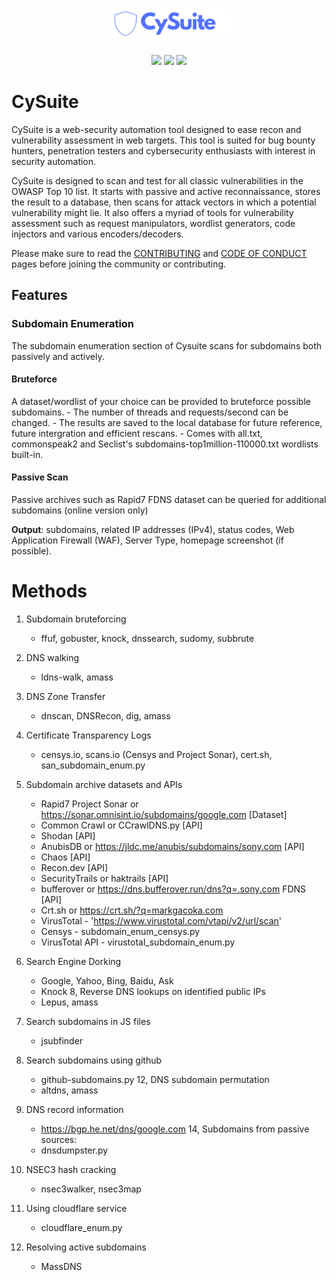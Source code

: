 <h1 align="center">
  <img src="assets/img/icons/cysuite.png" alt="CySuite logo" width="200px"></a>
  <br>
</h1>

<p align="center">
  <img src="https://img.shields.io/badge/contributions-welcome-brightgreen.svg?style=flat" />
  <img src="https://badges.frapsoft.com/os/v1/open-source.svg?v=103" />
  <img src="https://img.shields.io/badge/Maintained%3F-yes-green.svg" />
</p>

# CySuite
CySuite is a web-security automation tool designed to ease recon and vulnerability assessment in web targets. This tool is suited for bug bounty hunters, penetration testers and cybersecurity enthusiasts with interest in security automation. 

CySuite is designed to scan and test for all classic vulnerabilities in the OWASP Top 10 list. It starts with passive and active reconnaissance, stores the result to a database, then scans for attack vectors in which a potential vulnerability might lie. It also offers a myriad of tools for vulnerability assessment such as request manipulators, wordlist generators, code injectors and various encoders/decoders.

Please make sure to read the [CONTRIBUTING](CONTRIBUTING.md) and [CODE OF CONDUCT](CODE_OF_CONDUCT.md) pages before joining the community or contributing.

## Features
### Subdomain Enumeration
The subdomain enumeration section of Cysuite scans for subdomains both passively and actively.

#### Bruteforce 
A dataset/wordlist of your choice can be provided to bruteforce possible subdomains.
    - The number of threads and requests/second can be changed.
    - The results are saved to the local database for future reference, future intergration and efficient rescans.
    - Comes with all.txt, commonspeak2 and Seclist's subdomains-top1million-110000.txt wordlists built-in.

#### Passive Scan
Passive archives such as Rapid7 FDNS dataset can be queried for additional subdomains (online version only)

**Output**: 
subdomains, related IP addresses (IPv4), status codes, Web Application Firewall (WAF), Server Type, homepage screenshot (if possible).

# Methods
1. Subdomain bruteforcing
	- ffuf, gobuster, knock, dnssearch, sudomy, subbrute
2. DNS walking
	- ldns-walk, amass
4. DNS Zone Transfer
	- dnscan, DNSRecon, dig, amass
5. Certificate Transparency Logs
	- censys.io, scans.io (Censys and Project Sonar), cert.sh, san_subdomain_enum.py

6. Subdomain archive datasets and APIs
	- Rapid7 Project Sonar or https://sonar.omnisint.io/subdomains/google.com [Dataset]
	- Common Crawl or CCrawlDNS.py [API]
	- Shodan [API]
	- AnubisDB or https://jldc.me/anubis/subdomains/sony.com [API]
	- Chaos [API]
	- Recon.dev [API]
	- SecurityTrails or haktrails [API]
	- bufferover or https://dns.bufferover.run/dns?q=.sony.com FDNS [API]
	- Crt.sh or https://crt.sh/?q=markgacoka.com
	- VirusTotal - 'https://www.virustotal.com/vtapi/v2/url/scan'
	- Censys -  subdomain_enum_censys.py 
	- VirusTotal API - virustotal_subdomain_enum.py

7. Search Engine Dorking
	- Google, Yahoo, Bing, Baidu, Ask
	- Knock
8, Reverse DNS lookups on identified public IPs
	- Lepus, amass
9. Search subdomains in JS files
	- jsubfinder
11. Search subdomains using github
	- github-subdomains.py
12, DNS subdomain permutation
	- altdns, amass
13. DNS record information
	- https://bgp.he.net/dns/google.com
14, Subdomains from passive sources:
	- dnsdumpster.py
15. NSEC3 hash cracking
	- nsec3walker, nsec3map
16. Using cloudflare service
	- cloudflare_enum.py
17. Resolving active subdomains
	- MassDNS

